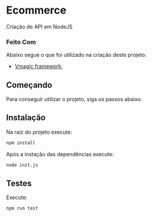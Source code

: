 # Ecommerce

Criação de API em NodeJS

### Feito Com

Abaixo segue o que foi utilizado na criação deste projeto:

- [Vmagic framework](https://www.npmjs.com/package/vmagic-cli);

## Começando

Para conseguir utilizar o projeto, siga os passos abaixo.

## Instalação

Na raiz do projeto execute:

```sh
npm install
```

Após a instação das dependências execute:

```sh
node init.js
```

## Testes

Execute:

```sh
npm run test
```